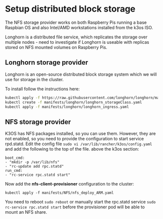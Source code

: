 # Setup distributed block storage

The NFS storage provider works on both Raspberry Pis running a base Raspbian OS and also Intel/AMD workstations installed from the k3os ISO.

Longhorn is a distributed file service, which replicates the storage over multiple nodes - need to investigate if Longhorn is useable with replicas stored on NFS mounted volumes on Raspberry Pis.

## Longhorn storage provider

Longhorn is an open-source distributed block storage system which we will use for storage in the cluster.

To install follow the instructions here:

``` bash
kubectl apply -f https://raw.githubusercontent.com/longhorn/longhorn/master/deploy/longhorn.yaml
kubectl create -f manifests/longhorn/longhorn_storageClass.yaml
kubectl apply -f manifests/longhorn/longhorn_ingress.yaml
```

## NFS storage provider

K3OS has NFS packages installed, so you can use them.  However, they are not enabled, so you need to provide the configuration to start service rpd.statd.  Edit the config file ```sudo vi /var/lib/rancher/k3os/config.yaml``` and add the following to the top of the file. above the k3os section:

```text
boot_cmd:
- "mkdir -p /var/lib/nfs"
- "rc-update add rpc.statd"
run_cmd:
- "rc-service rpc.statd start"
```

Now add the **nfs-client-provisioner** configuration to the cluster:

```kubectl apply -f manifests/NFS/nfs_deploy_ARM.yaml```

You need to reboot ```sudo reboot``` or manually start the rpc.statd service ```sudo rc-service rpc.statd start``` before the provisioner pod will be able to mount an NFS share.